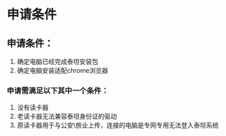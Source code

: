 # 申请条件

## 申请条件：

1. 确定电脑已经完成泰坦安装包
2. 确定电脑安装适配chrome浏览器

### 申请需满足以下其中一个条件：

1. 没有读卡器
2. 老读卡器无法兼容泰坦身份证的驱动
3. 原读卡器用于与公安\旅业上传，连接的电脑是专网专用无法登入泰坦系统

